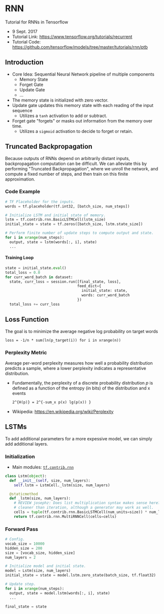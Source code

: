 # RNN

Tutorial for RNNs in Tensorflow

- 9 Sept. 2017
- Tutorial Link: https://www.tensorflow.org/tutorials/recurrent
- Tutorial Code:
  https://github.com/tensorflow/models/tree/master/tutorials/rnn/ptb

## Introduction

- Core Idea: Sequential Neural Network pipeline of multiple components 
  - Memory State
  - Forget Gate
  - Update Gate
  - ...
- The memory state is initialized with zero vector.
- Update gate updates this memory state with each reading of the input sequence
  - Utilizes a `tanh` activation to add or subtract.
- Forget gate "forgets" or masks out information from the memory over time. 
  - Utilizes a `sigmoid` activation to decide to forget or retain.

## Truncated Backpropagation

Because outputs of RNNs depend on arbitrarily distant inputs, backpropagation
computation can be difficult. We can alleviate this by performing "Truncated
Backpropagation", where we unroll the network, and compute a fixed number of
steps, and then train on this finite approximation. 

### Code Example

```python
# TF Placeholder for the inputs.
words = tf.placeholder(tf.int32, [batch_size, num_steps])

# Initialize LSTM and initial state of memory.
lstm = tf.contrib.rnn.BasicLSTMCell(lstm_size)
initial_state = state = tf.zeros([batch_size, lstm.state_size])

# Perform finite number of update steps to compute output and state.
for i in xrange(num_steps):
  output, state = lstm(words[:, i], state)
  ...
```

#### Training Loop

```python
state = initial_state.eval()
total_loss = 0.0
for curr_word_batch in dataset:
  state, curr_loss = session.run([final_state, loss], 
                                 feed_dict={
                                   initial_state: state,
                                   words: curr_word_batch
                                 })
  total_loss += curr_loss
```

## Loss Function

The goal is to minimize the average negative log probability on target words

```
loss = -1/n * sum(ln(p_target(i)) for i in xrange(n))
```

### Perplexity Metric

Average per-word perplexity measures how well a probability distribution
predicts a sample, where a lower perplexity indicates a representative
distribution.

- Fundamentally, the perplexity of a discrete probability distribution $p$ is
  defined as a function of the entropy (in bits) of the distribution and x
  events
  ```latex
  2^{H(p)} = 2^{-sum_x p(x) lg(p(x)) }
  ```
- Wikipedia: https://en.wikipedia.org/wiki/Perplexity

## LSTMs

To add additional parameters for a more expessive model, we can simply add
additional layers.

### Initialization

- Main modules:
  [`tf.contrib.rnn`](https://www.tensorflow.org/api_guides/python/contrib.rnn)

```python
class Lstm(object):
  def __init__(self, size, num_layers):
    self.lstm = LstmCell._lstm(size, num_layers) 

  @staticmethod
  def _lstm(size, num_layers):
    # REVIEW josephz: Does list multiplication syntax makes sense here? It seems
    # cleaner than iteration, although a generator may work as well.
    cells = tuple(tf.contrib.rnn.BasicLSTMCell(num_units=size)) * num_layers
    return tf.contrib.rnn.MultiRNNCell(cells=cells)
```

### Forward Pass

```python
# Config.
vocab_size = 10000
hidden_size = 200
size = [vocab_size, hidden_size]
num_layers = 2

# Initialize model and initial state.
model = Lstm(size, num_layers)
initial_state = state = model.lstm.zero_state(batch_size, tf.float32)

# Update step.
for i in xrange(num_steps):
  output, state = model.lstm(words[:, i], state)
  ...

final_state = state
```

